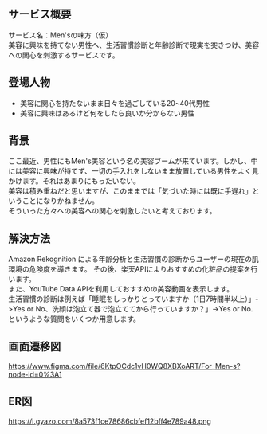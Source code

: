 ## サービス概要
サービス名：Men'sの味方（仮）<br>
美容に興味を持てない男性へ、生活習慣診断と年齢診断で現実を突きつけ、美容への関心を刺激するサービスです。
## 登場人物
- 美容に関心を持たないまま日々を過ごしている20~40代男性
- 美容に興味はあるけど何をしたら良いか分からない男性
## 背景
ここ最近、男性にもMen's美容という名の美容ブームが来ています。しかし、中には美容に興味が持てず、一切の手入れをしないまま放置している男性をよく見かけます。それはあまりにもったいない。<br>
美容は積み重ねだと思いますが、このままでは「気づいた時には既に手遅れ」ということになりかねません。<br>
そういった方々への美容への関心を刺激したいと考えております。
## 解決方法
Amazon Rekognition による年齢分析と生活習慣の診断からユーザーの現在の肌環境の危険度を導きます。
その後、楽天APIによりおすすめの化粧品の提案を行います。<br>
また、YouTube Data APIを利用しておすすめの美容動画を表示します。<br>
生活習慣の診断は例えば「睡眠をしっかりとっていますか（1日7時間半以上）」->Yes or No、洗顔は泡立て器で泡立ててから行っていますか？」->Yes or No.というような質問をいくつか用意します。
## 画面遷移図
https://www.figma.com/file/6KtpOCdc1vH0WQ8XBXoART/For_Men-s?node-id=0%3A1
## ER図
https://i.gyazo.com/8a573f1ce78686cbfef12bff4e789a48.png